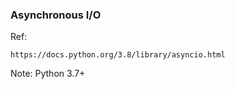 ### Asynchronous I/O

Ref:
~~~~
https://docs.python.org/3.8/library/asyncio.html
~~~~

Note: Python 3.7+
